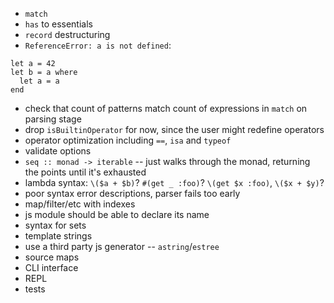 - `match`
- `has` to essentials
- `record` destructuring
- `ReferenceError: a is not defined`:
```
let a = 42
let b = a where
  let a = a
end
```
- check that count of patterns match count of expressions in `match` on parsing stage
- drop `isBuiltinOperator` for now, since the user might redefine operators
- operator optimization including `==`, `isa` and `typeof`
- validate options
- `seq :: monad -> iterable` -- just walks through the monad, returning the points until it's exhausted
- lambda syntax: `\($a + $b)`? `#(get _ :foo)`? `\(get $x :foo)`, `\($x + $y)`?
- poor syntax error descriptions, parser fails too early
- map/filter/etc with indexes
- js module should be able to declare its name
- syntax for sets
- template strings
- use a third party js generator -- `astring`/`estree`
- source maps
- CLI interface
- REPL
- tests
